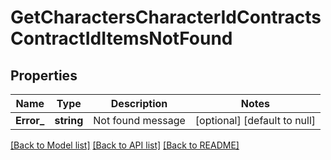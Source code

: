 # GetCharactersCharacterIdContractsContractIdItemsNotFound

## Properties
Name | Type | Description | Notes
------------ | ------------- | ------------- | -------------
**Error_** | **string** | Not found message | [optional] [default to null]

[[Back to Model list]](../README.md#documentation-for-models) [[Back to API list]](../README.md#documentation-for-api-endpoints) [[Back to README]](../README.md)


